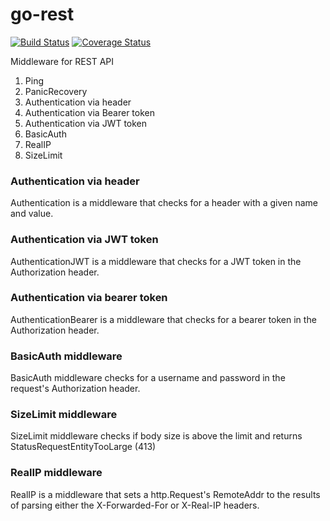 # go-rest

[![Build Status](https://github.com/jtrw/go-rest/workflows/Build/badge.svg)](https://github.com/jtrw/go-rest/actions)
[![Coverage Status](https://coveralls.io/repos/github/jtrw/go-rest/badge.svg?branch=master)](https://coveralls.io/github/jtrw/go-rest?branch=master)

Middleware for REST API

1. Ping
2. PanicRecovery
3. Authentication via header
4. Authentication via Bearer token
5. Authentication via JWT token
6. BasicAuth
7. RealIP
8. SizeLimit

### Authentication via header

Authentication is a middleware that checks for a header with a given name and value.

### Authentication via JWT token

AuthenticationJWT is a middleware that checks for a JWT token in the Authorization header.

### Authentication via bearer token

AuthenticationBearer is a middleware that checks for a bearer token in the Authorization header.

### BasicAuth middleware

BasicAuth middleware checks for a username and password in the request's Authorization header.

### SizeLimit middleware

SizeLimit middleware checks if body size is above the limit and returns StatusRequestEntityTooLarge (413)

### RealIP middleware

RealIP is a middleware that sets a http.Request's RemoteAddr to the results of parsing either the X-Forwarded-For or X-Real-IP headers.
